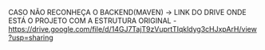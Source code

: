 CASO NÃO RECONHEÇA O BACKEND(MAVEN) -> LINK DO DRIVE ONDE ESTÁ O PROJETO COM A ESTRUTURA ORIGINAL  - https://drive.google.com/file/d/14GJ7TajT9zVuprtTIqkldyg3cHJxpArH/view?usp=sharing

